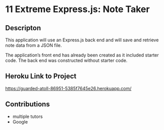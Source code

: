# 11 Extreme Express.js: Note Taker

## Descripton

This application will use an Express.js back end and will save and retrieve note data from a JSON file.

The application’s front end has already been created as it included starter code. The back end was constructed without starter code.

## Heroku Link to Project

https://guarded-atoll-86951-5385f7645e26.herokuapp.com/

## Contributions

- multiple tutors
- Google








